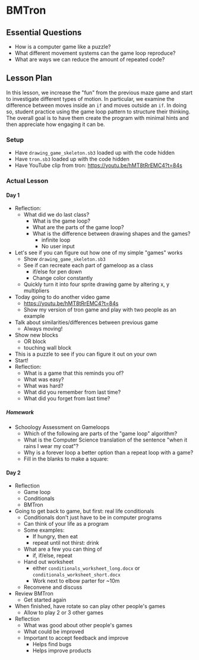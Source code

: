 # BMTron

## Essential Questions

- How is a computer game like a puzzle?
- What different movement systems can the game loop reproduce?
- What are ways we can reduce the amount of repeated code?

## Lesson Plan

In this lesson, we increase the "fun" from the previous maze game and start
to investigate different types of motion. In particular, we examine the
difference between moves inside an `if` and moves outside an `if`. In doing
so, student practice using the game loop pattern to structure their thinking.
The overall goal is to have them create the program with minimal hints and then
appreciate how engaging it can be.

### Setup

- Have `drawing_game_skeleton.sb3` loaded up with the code hidden
- Have `tron.sb3` loaded up with the code hidden
- Have YouTube clip from tron: https://youtu.be/hMT8tRrEMC4?t=84s

### Actual Lesson

#### Day 1

- Reflection:
    - What did we do last class?
        - What is the game loop?
        - What are the parts of the game loop?
        - What is the difference between drawing shapes and the games?
            - infinite loop
            - No user input
- Let's see if you can figure out how one of my simple "games" works
    - Show `drawing_game_skeleton.sb3`
    - See if can recreate each part of gameloop as a class
        - if/else for pen down
        - Change color constantly
    - Quickly turn it into four sprite drawing game by altering x, y multipliers
- Today going to do another video game
    - https://youtu.be/hMT8tRrEMC4?t=84s
    - Show my version of tron game and play with two people as an example
- Talk about similarities/differences between previous game
    - Always moving!
- Show new blocks
    - OR block
    - touching wall block
- This is a puzzle to see if you can figure it out on your own
- Start!
- Reflection:
    - What is a game that this reminds you of?
    - What was easy?
    - What was hard?
    - What did you remember from last time?
    - What did you forget from last time?

##### Homework

- Schoology Assessment on Gameloops
    - Which of the following are parts of the "game loop" algorithm?
    - What is the Computer Science translation of the sentence "when it rains I wear my coat"?
    - Why is a forever loop a better option than a repeat loop with a game?
    - Fill in the blanks to make a square:

#### Day 2

- Reflection
    - Game loop
    - Conditionals
    - BMTron
- Going to get back to game, but first: real life conditionals
    - Conditionals don't just have to be in computer programs
    - Can think of your life as a program
    - Some examples:
        - If hungry, then eat
        - repeat until not thirst: drink
    - What are a few you can thing of
        - if, if/else, repeat
    - Hand out worksheet
        - either `conditionals_worksheet_long.docx` or `conditionals_worksheet_short.docx`
        - Work next to elbow parter for ~10m
    - Reconvene and discuss
- Review BMTron
    - Get started again
- When finished, have rotate so can play other people's games
    - Allow to play 2 or 3 other games
- Reflection
    - What was good about other people's games
    - What could be improved
    - Important to accept feedback and improve
        - Helps find bugs
        - Helps improve products
